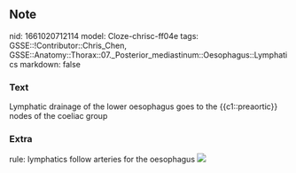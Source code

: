 ## Note
nid: 1661020712114
model: Cloze-chrisc-ff04e
tags: GSSE::!Contributor::Chris_Chen, GSSE::Anatomy::Thorax::07._Posterior_mediastinum::Oesophagus::Lymphatics
markdown: false

### Text
Lymphatic drainage of the lower oesophagus goes to the {{c1::preaortic}} nodes of the coeliac group

### Extra
rule: lymphatics follow arteries for the oesophagus <img src= 
"Lymphatic-drainage-of-the-esophagus.jpg">
